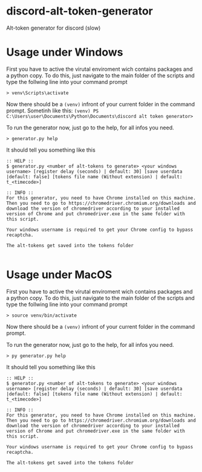 # discord-alt-token-generator
Alt-token generator for discord (slow)

# Usage under Windows
First you have to active the virutal enviroment wich contains packages and a python copy. To do this, just navigate to the main folder of the scripts and type the follwing line into your command prompt


```> venv\Scripts\activate```


Now there should be a `(venv)` infront of your current folder in the command prompt. Sometinh like this:
```(venv) PS C:\Users\user\Documents\Python\Documents\discord alt token generator>```

To run the generator now, just go to the help, for all infos you need.


```> generator.py help```


It should tell you something like this
```
:: HELP ::
$ generator.py <number of alt-tokens to generate> <your windows username> [register delay (seconds) | default: 30] [save userdata |default: false] [tokens file name (Without extension) | default: t_<timecode>]

:: INFO ::
For this generator, you need to have Chrome installed on this machine. Then you need to go to https://chromedriver.chromium.org/downloads and download the version of chromedriver according to your installed version of Chrome and put chromedriver.exe in the same folder with this script.

Your windows username is required to get your Chrome config to bypass recaptcha.

The alt-tokens get saved into the tokens folder


```


# Usage under MacOS
First you have to active the virutal enviroment wich contains packages and a python copy. To do this, just navigate to the main folder of the scripts and type the follwing line into your command prompt


```> source venv/bin/activate```


Now there should be a `(venv)` infront of your current folder in the command prompt.

To run the generator now, just go to the help, for all infos you need.


```> py generator.py help```


It should tell you something like this
```
:: HELP ::
$ generator.py <number of alt-tokens to generate> <your windows username> [register delay (seconds) | default: 30] [save userdata |default: false] [tokens file name (Without extension) | default: t_<timecode>]

:: INFO ::
For this generator, you need to have Chrome installed on this machine. Then you need to go to https://chromedriver.chromium.org/downloads and download the version of chromedriver according to your installed version of Chrome and put chromedriver.exe in the same folder with this script.

Your windows username is required to get your Chrome config to bypass recaptcha.

The alt-tokens get saved into the tokens folder


```
